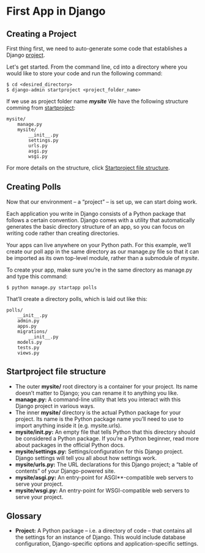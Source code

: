 # First App in Django

## Creating a Project

First thing first, we need to auto-generate some code that establishes a Django [project](#Glossary).

Let's get started. From the command line, cd into a directory where you would like to store your code and run the following command:

```
$ cd <desired_directory>
$ django-admin startproject <project_folder_name>
```

If we use as project folder name **_mysite_** We have the following structure comming from [startproject](https://docs.djangoproject.com/en/3.1/ref/django-admin/#django-admin-startproject):

```
mysite/
    manage.py
    mysite/
        __init__.py
        settings.py
        urls.py
        asgi.py
        wsgi.py
```
For more details on the structure, click [Startproject file structure](#Startproject-file-structure).

## Creating Polls

Now that our environment – a “project” – is set up, we can start doing work.

Each application you write in Django consists of a Python package that follows a certain convention. Django comes with a utility that automatically generates the basic directory structure of an app, so you can focus on writing code rather than creating directories.

Your apps can live anywhere on your Python path. For this example, we’ll create our poll app in the same directory as our manage.py file so that it can be imported as its own top-level module, rather than a submodule of _mysite_.

To create your app, make sure you’re in the same directory as manage.py and type this command:

```
$ python manage.py startapp polls
```

That’ll create a directory polls, which is laid out like this:

```
polls/
    __init__.py
    admin.py
    apps.py
    migrations/
        __init__.py
    models.py
    tests.py
    views.py
```


## Startproject file structure

* The outer **mysite/** root directory is a container for your project. Its name doesn’t matter to Django; you can rename it to anything you like.
* **manage.py:** A command-line utility that lets you interact with this Django project in various ways.
* The inner **mysite/** directory is the actual Python package for your project. Its name is the Python package name you’ll need to use to import anything inside it (e.g. mysite.urls).
* **mysite/__init__.py:** An empty file that tells Python that this directory should be considered a Python package. If you’re a Python beginner, read more about packages in the official Python docs.
* **mysite/settings.py:** Settings/configuration for this Django project. Django settings will tell you all about how settings work.
* **mysite/urls.py:** The URL declarations for this Django project; a “table of contents” of your Django-powered site.
* **mysite/asgi.py:** An entry-point for ASGI**-compatible web servers to serve your project.
* **mysite/wsgi.py:** An entry-point for WSGI-compatible web servers to serve your project.

##  Glossary

* **Project:** A Python package – i.e. a directory of code – that contains all the settings for an instance of Django. This would include database configuration, Django-specific options and application-specific settings.

